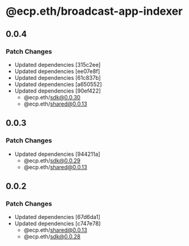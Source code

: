 # @ecp.eth/broadcast-app-indexer

## 0.0.4

### Patch Changes

- Updated dependencies [315c2ee]
- Updated dependencies [ee07e8f]
- Updated dependencies [61c837b]
- Updated dependencies [a650552]
- Updated dependencies [90ef422]
  - @ecp.eth/sdk@0.0.30
  - @ecp.eth/shared@0.0.13

## 0.0.3

### Patch Changes

- Updated dependencies [944211a]
  - @ecp.eth/sdk@0.0.29
  - @ecp.eth/shared@0.0.13

## 0.0.2

### Patch Changes

- Updated dependencies [67d6da1]
- Updated dependencies [c747e78]
  - @ecp.eth/shared@0.0.13
  - @ecp.eth/sdk@0.0.28
